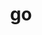 ---
title: "go"
layout: cache
categories: [package, develop]
meta: {"versions": ["1.22.2", "1.22.4", "1.23.1"], "compilers": ["gcc@=10.2.1", "gcc@=7.5.0"], "oss": ["centos7", "ubuntu18.04"], "platforms": ["linux"], "targets": ["x86_64_v3"], "stacks": ["developer-tools", "developer-tools-manylinux2014", "root"], "num_specs": 8, "num_specs_by_stack": {"developer-tools-manylinux2014": 4, "root": 8, "developer-tools": 4}}
spec_details: [{"hash": "cfx2r6guplwfd2n76mm7ps3ohhtvj5wx", "compiler": "gcc@=10.2.1", "versions": ["1.23.1"], "os": "centos7", "platform": "linux", "target": "x86_64_v3", "variants": ["build_system=generic"], "stacks": ["developer-tools-manylinux2014", "root"], "size": "-", "tarball": "https://binaries.spack.io/develop/build_cache/linux-centos7-x86_64_v3/gcc-10.2.1/go-1.23.1/linux-centos7-x86_64_v3-gcc-10.2.1-go-1.23.1-cfx2r6guplwfd2n76mm7ps3ohhtvj5wx.spack"}, {"hash": "umitqu3ahhca7s2ujc2obj5zupgfejyc", "compiler": "gcc@=10.2.1", "versions": ["1.23.1"], "os": "centos7", "platform": "linux", "target": "x86_64_v3", "variants": ["build_system=generic"], "stacks": ["developer-tools-manylinux2014", "root"], "size": "-", "tarball": "https://binaries.spack.io/develop/build_cache/linux-centos7-x86_64_v3/gcc-10.2.1/go-1.23.1/linux-centos7-x86_64_v3-gcc-10.2.1-go-1.23.1-umitqu3ahhca7s2ujc2obj5zupgfejyc.spack"}, {"hash": "o5jbegemghr4uzxx7s5zzvx5tlpv3mqu", "compiler": "gcc@=10.2.1", "versions": ["1.23.1"], "os": "centos7", "platform": "linux", "target": "x86_64_v3", "variants": ["build_system=generic"], "stacks": ["developer-tools-manylinux2014", "root"], "size": "-", "tarball": "https://binaries.spack.io/develop/build_cache/linux-centos7-x86_64_v3/gcc-10.2.1/go-1.23.1/linux-centos7-x86_64_v3-gcc-10.2.1-go-1.23.1-o5jbegemghr4uzxx7s5zzvx5tlpv3mqu.spack"}, {"hash": "deh4ebho5ymdjljl2t6a2lm6czwvzepi", "compiler": "gcc@=10.2.1", "versions": ["1.23.1"], "os": "centos7", "platform": "linux", "target": "x86_64_v3", "variants": ["build_system=generic"], "stacks": ["developer-tools-manylinux2014", "root"], "size": "-", "tarball": "https://binaries.spack.io/develop/build_cache/linux-centos7-x86_64_v3/gcc-10.2.1/go-1.23.1/linux-centos7-x86_64_v3-gcc-10.2.1-go-1.23.1-deh4ebho5ymdjljl2t6a2lm6czwvzepi.spack"}, {"hash": "sstmwfuct523c3o2rlsbxjq7oofuct26", "compiler": "gcc@=7.5.0", "versions": ["1.22.2"], "os": "ubuntu18.04", "platform": "linux", "target": "x86_64_v3", "variants": ["build_system=generic"], "stacks": ["developer-tools", "root"], "size": "-", "tarball": "https://binaries.spack.io/develop/build_cache/linux-ubuntu18.04-x86_64_v3/gcc-7.5.0/go-1.22.2/linux-ubuntu18.04-x86_64_v3-gcc-7.5.0-go-1.22.2-sstmwfuct523c3o2rlsbxjq7oofuct26.spack"}, {"hash": "a55mtjarmizbvxzj37q6zrbky6ztjlrm", "compiler": "gcc@=7.5.0", "versions": ["1.22.2"], "os": "ubuntu18.04", "platform": "linux", "target": "x86_64_v3", "variants": ["build_system=generic"], "stacks": ["developer-tools", "root"], "size": "-", "tarball": "https://binaries.spack.io/develop/build_cache/linux-ubuntu18.04-x86_64_v3/gcc-7.5.0/go-1.22.2/linux-ubuntu18.04-x86_64_v3-gcc-7.5.0-go-1.22.2-a55mtjarmizbvxzj37q6zrbky6ztjlrm.spack"}, {"hash": "p5xlsoqvvi4tp2cfmhiugsl5jeydkm26", "compiler": "gcc@=7.5.0", "versions": ["1.22.4"], "os": "ubuntu18.04", "platform": "linux", "target": "x86_64_v3", "variants": ["build_system=generic"], "stacks": ["developer-tools", "root"], "size": "-", "tarball": "https://binaries.spack.io/develop/build_cache/linux-ubuntu18.04-x86_64_v3/gcc-7.5.0/go-1.22.4/linux-ubuntu18.04-x86_64_v3-gcc-7.5.0-go-1.22.4-p5xlsoqvvi4tp2cfmhiugsl5jeydkm26.spack"}, {"hash": "xrpun7jptx2g76vvcw7ucti53kgrldor", "compiler": "gcc@=7.5.0", "versions": ["1.22.2"], "os": "ubuntu18.04", "platform": "linux", "target": "x86_64_v3", "variants": ["build_system=generic"], "stacks": ["developer-tools", "root"], "size": "-", "tarball": "https://binaries.spack.io/develop/build_cache/linux-ubuntu18.04-x86_64_v3/gcc-7.5.0/go-1.22.2/linux-ubuntu18.04-x86_64_v3-gcc-7.5.0-go-1.22.2-xrpun7jptx2g76vvcw7ucti53kgrldor.spack"}]
---